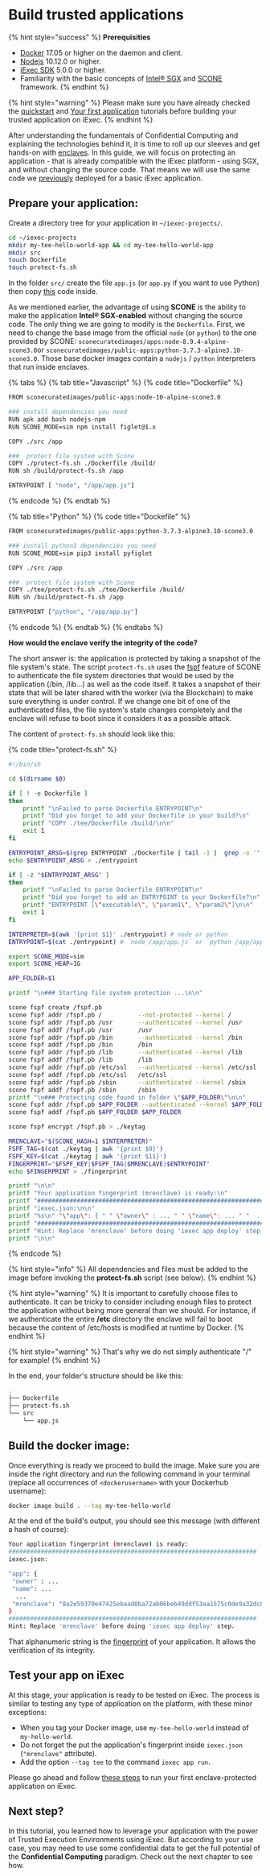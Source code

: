 # Build trusted applications

{% hint style="success" %}
**Prerequisities**

* [Docker](https://docs.docker.com/install/) 17.05 or higher on the daemon and client.
* [Nodejs](https://nodejs.org) 10.12.0 or higher.
* [iExec SDK](https://www.npmjs.com/package/iexec) 5.0.0 or higher.
* Familiarity with the basic concepts of [Intel® SGX](intel-sgx-technology.md#intel-r-software-guard-extension-intel-r-sgx) and [SCONE](intel-sgx-technology.md#scone-framework) framework.
{% endhint %}

{% hint style="warning" %}
Please make sure you have already checked the [quickstart](../your-first-app.md) and [Your first application](../your-first-app.md) tutorials before building your trusted application on iExec.
{% endhint %}

After understanding the fundamentals of Confidential Computing and explaining the technologies behind it, it is time to roll up our sleeves and get hands-on with [enclaves](intel-sgx-technology.md#enclave). In this guide, we will focus on protecting an application - that is already compatible with the iExec platform - using SGX, and without changing the source code. That means we will use the same code we [previously](../your-first-app.md#build-your-app) deployed for a basic iExec application.

## Prepare your application:

Create a directory tree for your application in `~/iexec-projects/`.

```bash
cd ~/iexec-projects
mkdir my-tee-hello-world-app && cd my-tee-hello-world-app
mkdir src
touch Dockerfile
touch protect-fs.sh
```

In the folder `src/` create the file `app.js` \(or `app.py` if you want to use Python\) then copy [this](../your-first-app.md#write-the-app-shell-script-example) code inside.

As we mentioned earlier, the advantage of using **SCONE** is the ability to make the application **Intel® SGX-enabled** without changing the source code. The only thing we are going to modify is the `Dockerfile`. First, we need to change the base image from the official `node` \(or `python`\) to the one provided by SCONE: `sconecuratedimages/apps:node-8.9.4-alpine-scone3.0`or `sconecuratedimages/public-apps:python-3.7.3-alpine3.10-scone3.0`. Those base docker images contain a `nodejs` / `python` interpreters that run inside enclaves.

{% tabs %}
{% tab title="Javascript" %}
{% code title="Dockerfile" %}
```bash
FROM sconecuratedimages/public-apps:node-10-alpine-scone3.0

### install dependencies you need
RUN apk add bash nodejs-npm
RUN SCONE_MODE=sim npm install figlet@1.x

COPY ./src /app

###  protect file system with Scone
COPY ./protect-fs.sh ./Dockerfile /build/
RUN sh /build/protect-fs.sh /app

ENTRYPOINT [ "node", "/app/app.js"]
```
{% endcode %}
{% endtab %}

{% tab title="Python" %}
{% code title="Dockefile" %}
```bash
FROM sconecuratedimages/public-apps:python-3.7.3-alpine3.10-scone3.0

### install python3 dependencies you need
RUN SCONE_MODE=sim pip3 install pyfiglet

COPY ./src /app

###  protect file system with Scone
COPY ./tee/protect-fs.sh ./tee/Dockerfile /build/
RUN sh /build/protect-fs.sh /app

ENTRYPOINT ["python", "/app/app.py"]
```
{% endcode %}
{% endtab %}
{% endtabs %}

**How would the enclave verify the integrity of the code?**

The short answer is: the application is protected by taking a snapshot of the file system's state. The script `protect-fs.sh` uses the [fspf](intel-sgx-technology.md#fspf-file-system-protection-file) feature of SCONE to authenticate the file system directories that would be used by the application \(/bin, /lib...\) as well as the code itself. It takes a snapshot of their state that will be later shared with the worker \(via the Blockchain\) to make sure everything is under control. If we change one bit of one of the authenticated files, the file system's state changes completely and the enclave will refuse to boot since it considers it as a possible attack.

The content of `protect-fs.sh` should look like this:

{% code title="protect-fs.sh" %}
```bash
#!/bin/sh

cd $(dirname $0)

if [ ! -e Dockerfile ]
then
    printf "\nFailed to parse Dockerfile ENTRYPOINT\n"
    printf "Did you forget to add your Dockerfile in your build?\n"
    printf "COPY ./tee/Dockerfile /build/\n\n"
    exit 1
fi

ENTRYPOINT_ARSG=$(grep ENTRYPOINT ./Dockerfile | tail -1 |  grep -o '"[^"]\+"' | tr -d '"')
echo $ENTRYPOINT_ARSG > ./entrypoint

if [ -z "$ENTRYPOINT_ARSG" ]
then
    printf "\nFailed to parse Dockerfile ENTRYPOINT\n"
    printf "Did you forget to add an ENTRYPOINT to your Dockerfile?\n"
    printf "ENTRYPOINT [\"executable\", \"param1\", \"param2\"]\n\n"
    exit 1
fi

INTERPRETER=$(awk '{print $1}' ./entrypoint) # node or python
ENTRYPOINT=$(cat ./entrypoint) # `node /app/app.js` or `python /app/app.py`

export SCONE_MODE=sim
export SCONE_HEAP=1G

APP_FOLDER=$1

printf "\n### Starting file system protection ...\n\n"

scone fspf create /fspf.pb
scone fspf addr /fspf.pb /          --not-protected --kernel /
scone fspf addr /fspf.pb /usr       --authenticated --kernel /usr
scone fspf addf /fspf.pb /usr       /usr
scone fspf addr /fspf.pb /bin       --authenticated --kernel /bin
scone fspf addf /fspf.pb /bin       /bin
scone fspf addr /fspf.pb /lib       --authenticated --kernel /lib
scone fspf addf /fspf.pb /lib       /lib
scone fspf addr /fspf.pb /etc/ssl   --authenticated --kernel /etc/ssl
scone fspf addf /fspf.pb /etc/ssl   /etc/ssl
scone fspf addr /fspf.pb /sbin      --authenticated --kernel /sbin
scone fspf addf /fspf.pb /sbin      /sbin
printf "\n### Protecting code found in folder \"$APP_FOLDER\"\n\n"
scone fspf addr /fspf.pb $APP_FOLDER --authenticated --kernel $APP_FOLDER
scone fspf addf /fspf.pb $APP_FOLDER $APP_FOLDER

scone fspf encrypt /fspf.pb > ./keytag

MRENCLAVE="$(SCONE_HASH=1 $INTERPRETER)"
FSPF_TAG=$(cat ./keytag | awk '{print $9}')
FSPF_KEY=$(cat ./keytag | awk '{print $11}')
FINGERPRINT="$FSPF_KEY|$FSPF_TAG|$MRENCLAVE|$ENTRYPOINT"
echo $FINGERPRINT > ./fingerprint

printf "\n\n"
printf "Your application fingerprint (mrenclave) is ready:\n"
printf "#####################################################################\n"
printf "iexec.json:\n\n"
printf "%s\n" "\"app\": { " " \"owner\" : ... " " \"name\": ... " "  ..." " \"mrenclave\": \"$FINGERPRINT\"" "}"
printf "#####################################################################\n"
printf "Hint: Replace 'mrenclave' before doing 'iexec app deploy' step.\n"
printf "\n\n"
```
{% endcode %}

{% hint style="info" %}
All dependencies and files must be added to the image before invoking the **protect-fs.sh** script \(see below\).
{% endhint %}

{% hint style="warning" %}
It is important to carefully choose files to authenticate. It can be tricky to consider including enough files to protect the application without being more general than we should. For instance, if we authenticate the entire **/etc** directory the enclave will fail to boot because the content of /etc/hosts is modified at runtime by Docker.
{% endhint %}

{% hint style="warning" %}
That's why we do not simply authenticate "/" for example!
{% endhint %}

In the end, your folder's structure should be like this:

```bash
.
├── Dockerfile
├── protect-fs.sh
└── src
    └── app.js
```

## Build the docker image:

Once everything is ready we proceed to build the image. Make sure you are inside the right directory and run the following command in your terminal \(replace all occurrences of `<dockerusername>` with your Dockerhub username\):

```bash
docker image build . --tag my-tee-hello-world
```

At the end of the build's output, you should see this message \(with different a hash of course\):

```bash
Your application fingerprint (mrenclave) is ready:
#####################################################################
iexec.json:

"app": { 
 "owner" : ... 
 "name": ... 
  ...
 "mrenclave": "8a2e59370e47425ebaad0ba72ab06beb49ddf53aa1575c0de9a32dc82687d20c|695e1fd6bb78cc6745786d9941dda921|a8e434c81b82012c19d028ab3e7ef3adecb7786c10e5739422a7f7444e2d323c|node /app/app.js"
}
#####################################################################
Hint: Replace 'mrenclave' before doing 'iexec app deploy' step.
```

That alphanumeric string is the [fingerprint](intel-sgx-technology.md#applications-fingerprint) of your application. It allows the verification of its integrity.

## Test your app on iExec

At this stage, your application is ready to be tested on iExec. The process is similar to testing any type of application on the platform, with these minor exceptions:

* When you tag your Docker image, use `my-tee-hello-world` instead of `my-hello-world`.
* Do not forget the put the application's fingerprint inside `iexec.json` \(`"mrenclave"` attribute\).
* Add the option `--tag tee` to the command `iexec app run`.

Please go ahead and follow [these steps](../your-first-app.md#test-your-app-on-iexec) to run your first enclave-protected application on iExec.

## Next step?

In this tutorial, you learned how to leverage your application with the power of Trusted Execution Environments using iExec. But according to your use case, you may need to use some confidential data to get the full potential of the **Confidential Computing** paradigm. Check out the next chapter to see how.

